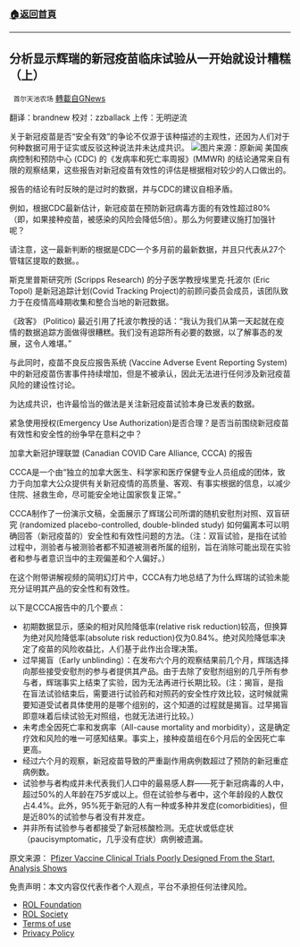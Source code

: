 ###  [:house:返回首頁](https://github.com/ourhimalayas/txt)
---


## 分析显示辉瑞的新冠疫苗临床试验从一开始就设计糟糕（上）
` 首尔天池农场` [轉載自GNews](https://gnews.org/zh-hans/1783379/)

翻译：brandnew
校对：zzballack
上传：无明逆流

关于新冠疫苗是否“安全有效”的争论不仅源于该种描述的主观性，还因为人们对于何种数据可用于证实或反驳这种说法并未达成共识。
![](https://assets.gnews.org/wp-content/uploads/2021/12/Canadian-revie00x417.jpg)图片来源：原新闻
美国疾病控制和预防中心 (CDC) 的《发病率和死亡率周报》(MMWR) 的结论通常来自有限的观察结果，这些报告对新冠疫苗有效性的评估是根据相对较少的人口做出的。

报告的结论有时反映的是过时的数据，并与CDC的建议自相矛盾。

例如，根据CDC最新估计，新冠疫苗在预防新冠病毒方面的有效性超过80%（即，如果接种疫苗，被感染的风险会降低5倍）。那么为何要建议施打加强针呢？

请注意，这一最新判断的根据是CDC一个多月前的最新数据，并且只代表从27个管辖区提取的数据。。

斯克里普斯研究所 (Scripps Research) 的分子医学教授埃里克·托波尔 (Eric Topol) 是新冠追踪计划(Covid Tracking Project)的前顾问委员会成员，该团队致力于在疫情高峰期收集和整合当地的新冠数据。

《政客》 (Politico) 最近引用了托波尔教授的话：“我认为我们从第一天起就在疫情的数据追踪方面做得很糟糕。我们没有追踪所有必要的数据，以了解事态的发展，这令人难堪。”

与此同时，疫苗不良反应报告系统 (Vaccine Adverse Event Reporting System) 中的新冠疫苗伤害事件持续增加，但是不被承认，因此无法进行任何涉及新冠疫苗风险的建设性讨论。

为达成共识，也许最恰当的做法是关注新冠疫苗试验本身已发表的数据。

紧急使用授权(Emergency Use Authorization)是否合理？是否当前围绕新冠疫苗有效性和安全性的纷争早在意料之中？

加拿大新冠护理联盟 (Canadian COVID Care Alliance, CCCA) 的报告

CCCA是一个由“独立的加拿大医生、科学家和医疗保健专业人员组成的团体，致力于向加拿大公众提供有关新冠疫情的高质量、客观、有事实根据的信息，以减少住院、拯救生命，尽可能安全地让国家恢复正常。”

CCCA制作了一份演示文稿，全面展示了辉瑞公司所谓的随机安慰剂对照、双盲研究 (randomized placebo-controlled, double-blinded study) 如何偏离本可以明确回答（新冠疫苗的）安全性和有效性问题的方法。（注：双盲试验，是指在试验过程中，测验者与被测验者都不知道被测者所属的组别，旨在消除可能出现在实验者和参与者意识当中的主观偏差和个人偏好。）

在这个附带讲解视频的简明幻灯片中，CCCA有力地总结了为什么辉瑞的试验未能充分证明其产品的安全性和有效性。

以下是CCCA报告中的几个要点：

- 初期数据显示，感染的相对风险降低率(relative risk reduction)较高，但换算为绝对风险降低率(absolute risk reduction)仅为0.84%。绝对风险降低率决定了疫苗的风险收益比，人们基于此作出合理决策。
- 过早揭盲（Early unblinding）：在发布六个月的观察结果前几个月，辉瑞选择向那些接受安慰剂的参与者提供其产品。由于去除了安慰剂组别的几乎所有参与者，辉瑞事实上结束了实验，因为无法再进行长期比较。(注：揭盲，是指在盲法试验结束后，需要进行试验药和对照药的安全性疗效比较，这时候就需要知道受试者具体使用的是哪个组别的，这个知道的过程就是揭盲。过早揭盲即意味着后续试验无对照组，也就无法进行比较。）
- 未考虑全因死亡率和发病率（All-cause mortality and morbidity），这是确定疗效和风险的唯一可感知结果。事实上，接种疫苗组在6个月后的全因死亡率更高。
- 经过六个月的观察，新冠疫苗导致的严重副作用病例数超过了预防的新冠重症病例数。
- 试验参与者构成并未代表我们人口中的最易感人群——死于新冠病毒的人中，超过50%的人年龄在75岁或以上。但在试验参与者中，这个年龄段的人数仅占4.4%。此外，95%死于新冠的人有一种或多种并发症(comorbidities)，但是近80%的试验参与者没有并发症。
- 并非所有试验参与者都接受了新冠核酸检测。无症状或低症状（paucisymptomatic，几乎没有症状）病例被遗漏。


原文来源： [Pfizer Vaccine Clinical Trials Poorly Designed From the Start, Analysis Shows](https://childrenshealthdefense.org/defender/pfizer-vaccine-clinical-trials-poorly-designed/)

 

免责声明：本文内容仅代表作者个人观点，平台不承担任何法律风险。

- [ROL Foundation](https://rolfoundation.org/)
- [ROL Society](https://rolsociety.org/)
- [Terms of use](https://gnews.org/terms-of-use-3/)
- [Privacy Policy](https://gnews.org/privacy-policy/)
